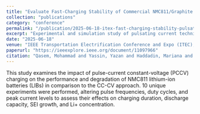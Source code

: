```yaml
---
title: "Evaluate Fast‑Charging Stability of Commercial NMC811/Graphite Li‑ion Battery through Pulsating Techniques"
collection: "publications"
category: "conference"
permalink: "/publication/2025-06-18-itex-fast-charging-stability-pulsating"
excerpt: "Experimental and simulation study of pulsating current techniques to assess and improve fast‑charging stability of commercial NMC811/graphite cells."
date: "2025-06-18"
venue: "IEEE Transportation Electrification Conference and Expo (ITEC), Anaheim, CA, USA"
paperurl: "https://ieeexplore.ieee.org/document/11097966"
citation: "Qasem, Mohammad and Yassin, Yazan and Haddadin, Mariana and Stoyanov, Stoyan and Al-Hallaj, Said and Krishnamurthy, Mahesh. \"Evaluate Fast‑Charging Stability of Commercial NMC811/Graphite Li‑ion Battery through Pulsating Techniques.\" In <i>Proc. IEEE ITEC 2025</i>, Anaheim, CA, USA."
---
```

This study examines the impact of pulse-current constant-voltage (PCCV) charging on the performance and degradation of NMC811 lithium-ion batteries (LIBs) in comparison to the CC-CV approach. 10 unique experiments were performed, altering pulse frequencies, duty cycles, and peak current levels to assess their effects on charging duration, discharge capacity, SEI growth, and Li+ concentration.
